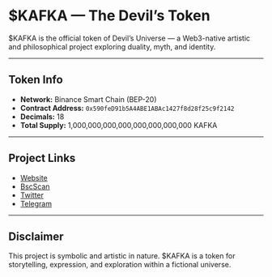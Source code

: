 # $KAFKA — The Devil’s Token

$KAFKA is the official token of Devil’s Universe — a Web3-native artistic and philosophical project exploring duality, myth, and identity.

---

## Token Info

- **Network:** Binance Smart Chain (BEP-20)
- **Contract Address:** `0x590feD91b5A4ABE1ABAc1427f8d28f25c9f2142`
- **Decimals:** 18  
- **Total Supply:** 1,000,000,000,000,000,000,000,000 KAFKA

---

## Project Links

- [Website](https://devilsuniverse.com)  
- [BscScan](https://bscscan.com/token/0x590feD91b5A4ABE1ABAc1427f8d28f25c9f2142)  
- [Twitter](https://twitter.com/devils_kafka)  
- [Telegram](https://t.me/devils_kafka)

---

## Disclaimer

This project is symbolic and artistic in nature. $KAFKA is a token for storytelling, expression, and exploration within a fictional universe.
